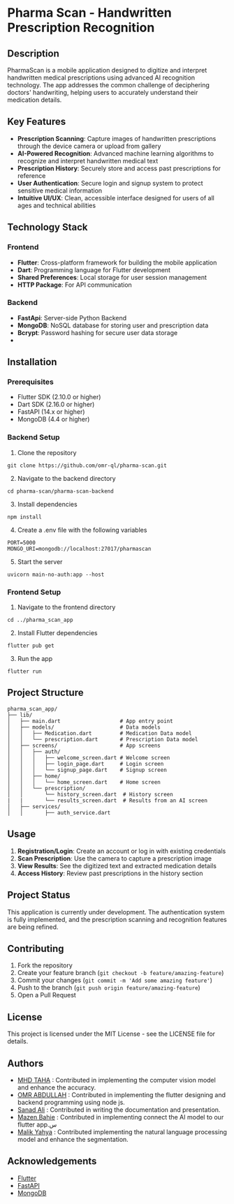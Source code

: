 # Pharma Scan - Handwritten Prescription Recognition

## Description

PharmaScan is a mobile application designed to digitize and interpret handwritten medical prescriptions using advanced AI recognition technology. The app addresses the common challenge of deciphering doctors' handwriting, helping users to accurately understand their medication details.

## Key Features

- **Prescription Scanning**: Capture images of handwritten prescriptions through the device camera or upload from gallery
- **AI-Powered Recognition**: Advanced machine learning algorithms to recognize and interpret handwritten medical text
- **Prescription History**: Securely store and access past prescriptions for reference
- **User Authentication**: Secure login and signup system to protect sensitive medical information
- **Intuitive UI/UX**: Clean, accessible interface designed for users of all ages and technical abilities

## Technology Stack

### Frontend

- **Flutter**: Cross-platform framework for building the mobile application
- **Dart**: Programming language for Flutter development
- **Shared Preferences**: Local storage for user session management
- **HTTP Package**: For API communication


### Backend

- **FastApi**: Server-side Python Backend
- **MongoDB**: NoSQL database for storing user and prescription data
- **Bcrypt**: Password hashing for secure user data storage
- 
## Installation

### Prerequisites

- Flutter SDK (2.10.0 or higher)
- Dart SDK (2.16.0 or higher)
- FastAPI (14.x or higher)
- MongoDB (4.4 or higher)


### Backend Setup

1. Clone the repository

```
git clone https://github.com/omr-ql/pharma-scan.git
```

2. Navigate to the backend directory

```
cd pharma-scan/pharma-scan-backend
```

3. Install dependencies

```
npm install
```

4. Create a .env file with the following variables

```
PORT=5000
MONGO_URI=mongodb://localhost:27017/pharmascan
```

5. Start the server

```
uvicorn main-no-auth:app --host
```

### Frontend Setup

1. Navigate to the frontend directory

```
cd ../pharma_scan_app
```

2. Install Flutter dependencies

```
flutter pub get
```

3. Run the app

```
flutter run
```


## Project Structure

```
pharma_scan_app/
├── lib/
│   ├── main.dart                   # App entry point
│   ├── models/                     # Data models
│   │   ├── Medication.dart         # Medication Data model
│   │   └── prescription.dart       # Prescription Data model   
│   ├── screens/                    # App screens
│   │   ├── auth/
│   │   │   ├── welcome_screen.dart # Welcome screen
│   │   │   ├── login_page.dart     # Login screen
│   │   │   └── signup_page.dart    # Signup screen
│   │   ├── home/
│   │   │   └── home_screen.dart    # Home screen
│   │   └── prescription/
│   │       └── history_screen.dart  # History screen
|   |       └── results_screen.dart  # Results from an AI screen
│   ├── services/        
│   │       ├── auth_service.dart 
```
## Usage

1. **Registration/Login**: Create an account or log in with existing credentials
2. **Scan Prescription**: Use the camera to capture a prescription image
3. **View Results**: See the digitized text and extracted medication details
4. **Access History**: Review past prescriptions in the history section

## Project Status

This application is currently under development. The authentication system is fully implemented, and the prescription scanning and recognition features are being refined.

## Contributing

1. Fork the repository
2. Create your feature branch (`git checkout -b feature/amazing-feature`)
3. Commit your changes (`git commit -m 'Add some amazing feature'`)
4. Push to the branch (`git push origin feature/amazing-feature`)
5. Open a Pull Request

## License

This project is licensed under the MIT License - see the LICENSE file for details.

## Authors 
 - [MHD TAHA](https://github.com/motaha123/) : Contributed in implementing the computer vision model and enhance the accuracy.
 - [OMR ABDULLAH](https://github.com/omr-ql/) : Contributed in implementing the flutter designing and backend programming using node js.  
 - [Sanad Ali]() : Contributed in writing the documentation and presentation. 
 - [Mazen Bahie](https://github.com/MazenBahie) : Contributed in implementing connect the AI model to our flutter app.س 
 - [Malik Yahya](https://github.com/Malekyahya) : Contributed implementing the natural language processing model and enhance the segmentation.

## Acknowledgements

- [Flutter](https://flutter.dev/)
- [FastAPI](https://fastapi.tiangolo.com/)
- [MongoDB](https://www.mongodb.com/)